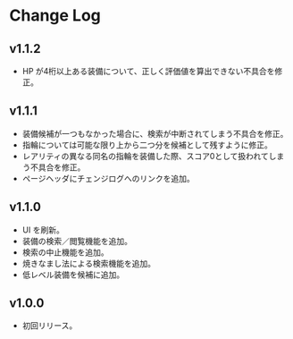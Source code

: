 # Change Log

## v1.1.2
* HP が4桁以上ある装備について、正しく評価値を算出できない不具合を修正。

## v1.1.1
* 装備候補が一つもなかった場合に、検索が中断されてしまう不具合を修正。
* 指輪については可能な限り上から二つ分を候補として残すように修正。
* レアリティの異なる同名の指輪を装備した際、スコア0として扱われてしまう不具合を修正。
* ページヘッダにチェンジログへのリンクを追加。

## v1.1.0
* UI を刷新。
* 装備の検索／閲覧機能を追加。
* 検索の中止機能を追加。
* 焼きなまし法による検索機能を追加。
* 低レベル装備を候補に追加。

## v1.0.0
* 初回リリース。
